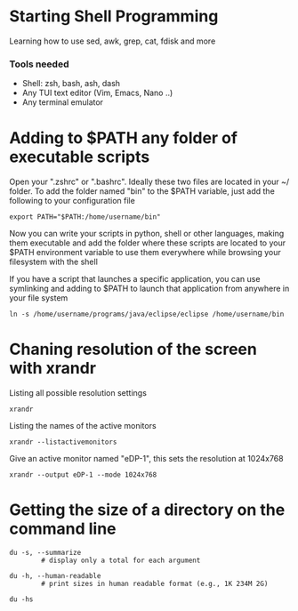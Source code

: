 # Starting Shell Programming
Learning how to use sed, awk, grep, cat, fdisk and more

### Tools needed
- Shell: zsh, bash, ash, dash
- Any TUI text editor (Vim, Emacs, Nano ..)
- Any terminal emulator

# Adding to $PATH any folder of executable scripts

Open your ".zshrc" or ".bashrc". Ideally these two files are located in your ~/ folder.
To add the folder named "bin" to the $PATH variable, just add the following to your configuration file

```shell
export PATH="$PATH:/home/username/bin"
```

Now you can write your scripts in python, shell or other languages, making them executable and add
the folder where these scripts are located to your $PATH environment variable to use them everywhere while
browsing your filesystem with the shell

If you have a script that launches a specific application, you can use symlinking and adding to $PATH
to launch that application from anywhere in your file system

```shell
ln -s /home/username/programs/java/eclipse/eclipse /home/username/bin
```

# Chaning resolution of the screen with xrandr

Listing all possible resolution settings

```shell
xrandr
```

Listing the names of the active monitors

```shell
xrandr --listactivemonitors
```

Give an active monitor named "eDP-1", this sets the resolution at 1024x768

```shell
xrandr --output eDP-1 --mode 1024x768
```
# Getting the size of a directory on the command line

```shell
du -s, --summarize
        # display only a total for each argument

du -h, --human-readable
        # print sizes in human readable format (e.g., 1K 234M 2G)

du -hs
```